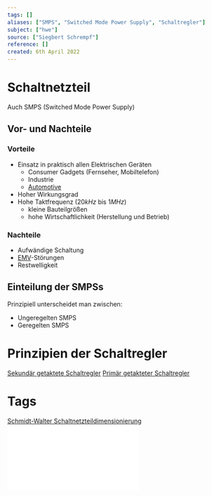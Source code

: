 ```yaml
---
tags: []
aliases: ["SMPS", "Switched Mode Power Supply", "Schaltregler"]
subject: ["hwe"]
source: ["Siegbert Schrempf"]
reference: []
created: 6th April 2022
---
```


# Schaltnetzteil
Auch SMPS (Switched Mode Power Supply)

## Vor- und Nachteile
### Vorteile
- Einsatz in praktisch allen Elektrischen Geräten
	- Consumer Gadgets (Fernseher, Mobiltelefon)
	- Industrie
	- [Automotive](https://en.wikipedia.org/wiki/Automotive_industry)
- Hoher Wirkungsgrad
- Hohe Taktfrequenz ($20kHz$ bis $1MHz$)
	- kleine Bauteilgrößen
	- hohe Wirtschaftlichkeit (Herstellung und Betrieb)
### Nachteile
- Aufwändige Schaltung
- [EMV](../Elektromagnetische%20Verträglichkeit.md)-Störungen
- Restwelligkeit
## Einteilung der SMPSs
Prinzipiell unterscheidet man zwischen:
- Ungeregelten SMPS
- Geregelten SMPS

# Prinzipien der Schaltregler
[Sekundär getaktete Schaltregler](Sekundär%20getaktete%20Schaltregler.md)
[Primär getakteter Schaltregler](Primär%20getakteter%20Schaltregler.md)
# Tags
[Schmidt-Walter Schaltnetzteildimensionierung](http://schmidt-walter-schaltnetzteile.de/smps/smps.html)
![SMPS_intro](../assets/pdf/SMPS_intro.pdf)